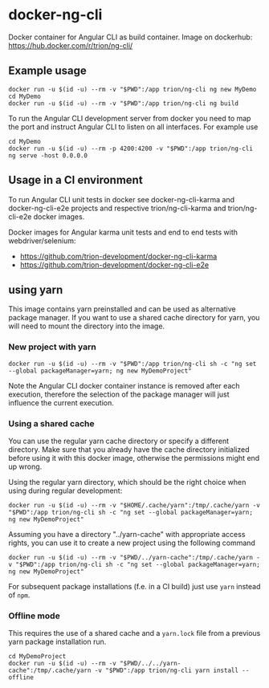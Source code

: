 # docker-ng-cli

Docker container for Angular CLI as build container.
Image on dockerhub: https://hub.docker.com/r/trion/ng-cli/

## Example usage
```
docker run -u $(id -u) --rm -v "$PWD":/app trion/ng-cli ng new MyDemo
cd MyDemo
docker run -u $(id -u) --rm -v "$PWD":/app trion/ng-cli ng build
```

To run the Angular CLI development server from docker you need to map the port and instruct Angular CLI to listen on all interfaces.
For example use
```
cd MyDemo
docker run -u $(id -u) --rm -p 4200:4200 -v "$PWD":/app trion/ng-cli ng serve -host 0.0.0.0
```

## Usage in a CI environment
To run Angular CLI unit tests in docker see docker-ng-cli-karma and docker-ng-cli-e2e projects and respective trion/ng-cli-karma and trion/ng-cli-e2e docker images.

Docker images for Angular karma unit tests and end to end tests with webdriver/selenium:
* https://github.com/trion-development/docker-ng-cli-karma
* https://github.com/trion-development/docker-ng-cli-e2e

## using yarn
This image contains yarn preinstalled and can be used as alternative package manager.
If you want to use a shared cache directory for yarn, you will need to mount the directory into the image.

### New project with yarn
```
docker run -u $(id -u) --rm -v "$PWD":/app trion/ng-cli sh -c "ng set --global packageManager=yarn; ng new MyDemoProject"
```

Note the Angular CLI docker container instance is removed after each execution, therefore the selection of the package manager will just influence the current execution.

### Using a shared cache

You can use the regular yarn cache directory or specify a different directory.
Make sure that you already have the cache directory initialized before using it with this docker image, otherwise the permissions might end up wrong.

Using the regular yarn directory, which should be the right choice when using during regular development:
```
docker run -u $(id -u) --rm -v "$HOME/.cache/yarn":/tmp/.cache/yarn -v "$PWD":/app trion/ng-cli sh -c "ng set --global packageManager=yarn; ng new MyDemoProject"
```

Assuming you have a directory "../yarn-cache" with appropriate access rights, you can use it to create a new project using the following command

```
docker run -u $(id -u) --rm -v "$PWD/../yarn-cache":/tmp/.cache/yarn -v "$PWD":/app trion/ng-cli sh -c "ng set --global packageManager=yarn; ng new MyDemoProject"
```

For subsequent package installations (f.e. in a CI build) just use `yarn` instead of `npm`.

### Offline mode
This requires the use of a shared cache and a `yarn.lock` file from a previous yarn package installation run.

```
cd MyDemoProject
docker run -u $(id -u) --rm -v "$PWD/../../yarn-cache":/tmp/.cache/yarn -v "$PWD":/app trion/ng-cli yarn install --offline
```
